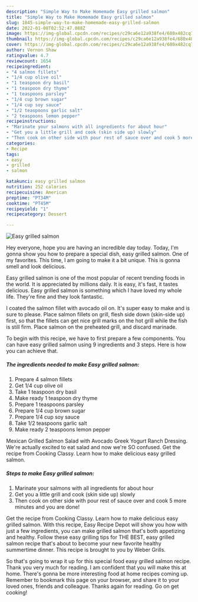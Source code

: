 ```yaml
---
description: "Simple Way to Make Homemade Easy grilled salmon"
title: "Simple Way to Make Homemade Easy grilled salmon"
slug: 1845-simple-way-to-make-homemade-easy-grilled-salmon
date: 2022-01-08T02:52:47.088Z
image: https://img-global.cpcdn.com/recipes/c29ca6e12a938fe4/680x482cq70/easy-grilled-salmon-recipe-main-photo.jpg
thumbnail: https://img-global.cpcdn.com/recipes/c29ca6e12a938fe4/680x482cq70/easy-grilled-salmon-recipe-main-photo.jpg
cover: https://img-global.cpcdn.com/recipes/c29ca6e12a938fe4/680x482cq70/easy-grilled-salmon-recipe-main-photo.jpg
author: Vernon Shaw
ratingvalue: 4.7
reviewcount: 1654
recipeingredient:
- "4 salmon fillets"
- "1/4 cup olive oil"
- "1 teaspoon dry basil"
- "1 teaspoon dry thyme"
- "1 teaspoons parsley"
- "1/4 cup brown sugar"
- "1/4 cup soy sauce"
- "1/2 teaspoons garlic salt"
- "2 teaspoons lemon pepper"
recipeinstructions:
- "Marinate your salmons with all ingredients for about hour"
- "Get you a little grill and cook (skin side up) slowly"
- "Then cook on other side with pour rest of sauce over and cook 5 more minutes and you are done!"
categories:
- Recipe
tags:
- easy
- grilled
- salmon

katakunci: easy grilled salmon 
nutrition: 252 calories
recipecuisine: American
preptime: "PT34M"
cooktime: "PT45M"
recipeyield: "1"
recipecategory: Dessert

---
```



![Easy grilled salmon](https://img-global.cpcdn.com/recipes/c29ca6e12a938fe4/680x482cq70/easy-grilled-salmon-recipe-main-photo.jpg)

Hey everyone, hope you are having an incredible day today. Today, I'm gonna show you how to prepare a special dish, easy grilled salmon. One of my favorites. This time, I am going to make it a bit unique. This is gonna smell and look delicious.

Easy grilled salmon is one of the most popular of recent trending foods in the world. It is appreciated by millions daily. It is easy, it's fast, it tastes delicious. Easy grilled salmon is something which I have loved my whole life. They're fine and they look fantastic.

I coated the salmon fillet with avocado oil on. It's super easy to make and is sure to please. Place salmon fillets on grill, flesh side down (skin-side up) first, so that the fillets can get nice grill marks on the hot grill while the fish is still firm. Place salmon on the preheated grill, and discard marinade.


To begin with this recipe, we have to first prepare a few components. You can have easy grilled salmon using 9 ingredients and 3 steps. Here is how you can achieve that.

<!--inarticleads1-->

##### The ingredients needed to make Easy grilled salmon:

1. Prepare 4 salmon fillets
1. Get 1/4 cup olive oil
1. Take 1 teaspoon dry basil
1. Make ready 1 teaspoon dry thyme
1. Prepare 1 teaspoons parsley
1. Prepare 1/4 cup brown sugar
1. Prepare 1/4 cup soy sauce
1. Take 1/2 teaspoons garlic salt
1. Make ready 2 teaspoons lemon pepper


Mexican Grilled Salmon Salad with Avocado Greek Yogurt Ranch Dressing. We're actually excited to eat salad and now we're SO confused. Get the recipe from Cooking Classy. Learn how to make delicious easy grilled salmon. 

<!--inarticleads2-->

##### Steps to make Easy grilled salmon:

1. Marinate your salmons with all ingredients for about hour
1. Get you a little grill and cook (skin side up) slowly
1. Then cook on other side with pour rest of sauce over and cook 5 more minutes and you are done!


Get the recipe from Cooking Classy. Learn how to make delicious easy grilled salmon. With this recipe, Easy Recipe Depot will show you how with just a few ingredients, you can make grilled salmon that's both appetizing and healthy. Follow these easy grilling tips for THE BEST, easy grilled salmon recipe that's about to become your new favorite healthy summertime dinner. This recipe is brought to you by Weber Grills. 

So that's going to wrap it up for this special food easy grilled salmon recipe. Thank you very much for reading. I am confident that you will make this at home. There's gonna be more interesting food at home recipes coming up. Remember to bookmark this page on your browser, and share it to your loved ones, friends and colleague. Thanks again for reading. Go on get cooking!
